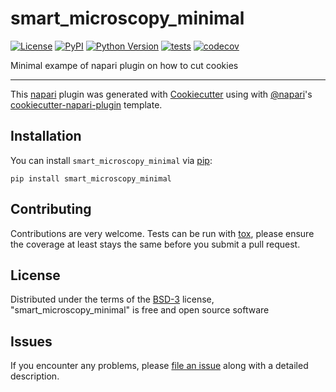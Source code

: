 # smart_microscopy_minimal

[![License](https://img.shields.io/pypi/l/smart_microscopy_minimal.svg?color=green)](https://github.com/pr4deepr/smart_microscopy_minimal/raw/master/LICENSE)
[![PyPI](https://img.shields.io/pypi/v/smart_microscopy_minimal.svg?color=green)](https://pypi.org/project/smart_microscopy_minimal)
[![Python Version](https://img.shields.io/pypi/pyversions/smart_microscopy_minimal.svg?color=green)](https://python.org)
[![tests](https://github.com/pr4deepr/smart_microscopy_minimal/workflows/tests/badge.svg)](https://github.com/pr4deepr/smart_microscopy_minimal/actions)
[![codecov](https://codecov.io/gh/pr4deepr/smart_microscopy_minimal/branch/master/graph/badge.svg)](https://codecov.io/gh/pr4deepr/smart_microscopy_minimal)

Minimal exampe of napari plugin on how to cut cookies

----------------------------------

This [napari] plugin was generated with [Cookiecutter] using with [@napari]'s [cookiecutter-napari-plugin] template.

<!--
Don't miss the full getting started guide to set up your new package:
https://github.com/napari/cookiecutter-napari-plugin#getting-started

and review the napari docs for plugin developers:
https://napari.org/docs/plugins/index.html
-->

## Installation

You can install `smart_microscopy_minimal` via [pip]:

    pip install smart_microscopy_minimal

## Contributing

Contributions are very welcome. Tests can be run with [tox], please ensure
the coverage at least stays the same before you submit a pull request.

## License

Distributed under the terms of the [BSD-3] license,
"smart_microscopy_minimal" is free and open source software

## Issues

If you encounter any problems, please [file an issue] along with a detailed description.

[napari]: https://github.com/napari/napari
[Cookiecutter]: https://github.com/audreyr/cookiecutter
[@napari]: https://github.com/napari
[MIT]: http://opensource.org/licenses/MIT
[BSD-3]: http://opensource.org/licenses/BSD-3-Clause
[GNU GPL v3.0]: http://www.gnu.org/licenses/gpl-3.0.txt
[GNU LGPL v3.0]: http://www.gnu.org/licenses/lgpl-3.0.txt
[Apache Software License 2.0]: http://www.apache.org/licenses/LICENSE-2.0
[Mozilla Public License 2.0]: https://www.mozilla.org/media/MPL/2.0/index.txt
[cookiecutter-napari-plugin]: https://github.com/napari/cookiecutter-napari-plugin
[file an issue]: https://github.com/pr4deepr/smart_microscopy_minimal/issues
[napari]: https://github.com/napari/napari
[tox]: https://tox.readthedocs.io/en/latest/
[pip]: https://pypi.org/project/pip/
[PyPI]: https://pypi.org/
